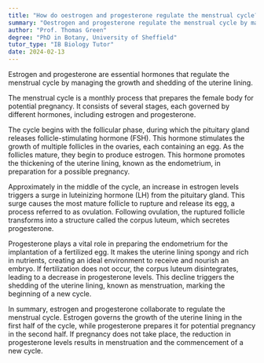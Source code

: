 ```yaml
---
title: "How do oestrogen and progesterone regulate the menstrual cycle?"
summary: "Oestrogen and progesterone regulate the menstrual cycle by managing the growth and shedding of the uterine lining."
author: "Prof. Thomas Green"
degree: "PhD in Botany, University of Sheffield"
tutor_type: "IB Biology Tutor"
date: 2024-02-13
---
```


Estrogen and progesterone are essential hormones that regulate the menstrual cycle by managing the growth and shedding of the uterine lining.

The menstrual cycle is a monthly process that prepares the female body for potential pregnancy. It consists of several stages, each governed by different hormones, including estrogen and progesterone.

The cycle begins with the follicular phase, during which the pituitary gland releases follicle-stimulating hormone (FSH). This hormone stimulates the growth of multiple follicles in the ovaries, each containing an egg. As the follicles mature, they begin to produce estrogen. This hormone promotes the thickening of the uterine lining, known as the endometrium, in preparation for a possible pregnancy.

Approximately in the middle of the cycle, an increase in estrogen levels triggers a surge in luteinizing hormone (LH) from the pituitary gland. This surge causes the most mature follicle to rupture and release its egg, a process referred to as ovulation. Following ovulation, the ruptured follicle transforms into a structure called the corpus luteum, which secretes progesterone.

Progesterone plays a vital role in preparing the endometrium for the implantation of a fertilized egg. It makes the uterine lining spongy and rich in nutrients, creating an ideal environment to receive and nourish an embryo. If fertilization does not occur, the corpus luteum disintegrates, leading to a decrease in progesterone levels. This decline triggers the shedding of the uterine lining, known as menstruation, marking the beginning of a new cycle.

In summary, estrogen and progesterone collaborate to regulate the menstrual cycle. Estrogen governs the growth of the uterine lining in the first half of the cycle, while progesterone prepares it for potential pregnancy in the second half. If pregnancy does not take place, the reduction in progesterone levels results in menstruation and the commencement of a new cycle.
    